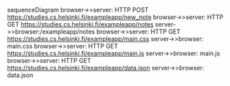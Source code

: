 sequenceDiagram
browser->>server: HTTP POST https://studies.cs.helsinki.fi/exampleapp/new_note
browser->>server: HTTP GET https://studies.cs.helsinki.fi/exampleapp/notes
server->>browser:/exampleapp/notes
browser->>server: HTTP GET https://studies.cs.helsinki.fi/exampleapp/main.css
server->>browser: main.css
browser->>server: HTTP GET https://studies.cs.helsinki.fi/exampleapp/main.js
server->>browser: main.js
browser->>server: HTTP GET https://studies.cs.helsinki.fi/exampleapp/data.json
server->>browser: data.json
